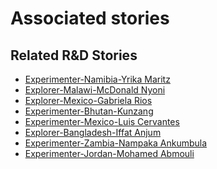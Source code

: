 # Associated stories

<!-- !!DO NOT REMOVE!! start autogenerated hyperlinks -->
## Related R&D Stories
- [Experimenter\-Namibia\-Yrika Maritz](/RnD-Archive/stories/?doc=Experimenters_NAM)
- [Explorer\-Malawi\-McDonald Nyoni](/RnD-Archive/stories/?doc=Explorers_MWI)
- [Explorer\-Mexico\-Gabriela Rios](/RnD-Archive/stories/?doc=Explorers_MEX)
- [Experimenter\-Bhutan\-Kunzang](/RnD-Archive/stories/?doc=Experimenters_BTN)
- [Experimenter\-Mexico\-Luis Cervantes](/RnD-Archive/stories/?doc=Experimenters_MEX)
- [Explorer\-Bangladesh\-Iffat Anjum](/RnD-Archive/stories/?doc=Explorers_BGD)
- [Experimenter\-Zambia\-Nampaka Ankumbula](/RnD-Archive/stories/?doc=Experimenters_ZMB)
- [Experimenter\-Jordan\-Mohamed Abmouli](/RnD-Archive/stories/?doc=Experimenters_JOR)
<!-- !!DO NOT REMOVE!! end autogenerated hyperlinks -->